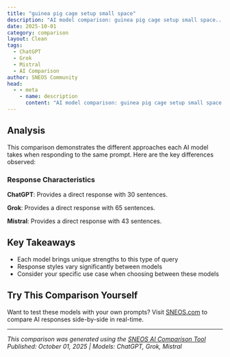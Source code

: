 ```yaml
---
title: "guinea pig cage setup small space"
description: "AI model comparison: guinea pig cage setup small space..."
date: 2025-10-01
category: comparison
layout: Clean
tags:
  - ChatGPT
  - Grok
  - Mistral
  - AI Comparison
author: SNEOS Community
head:
  - - meta
    - name: description
      content: "AI model comparison: guinea pig cage setup small space..."
---
```


<ChatComparison
  title="guinea pig cage setup small space"
  prompt="guinea pig cage setup small space"
  :responses='{
    "ChatGPT": "Setting up a guinea pig cage in a small space is definitely possible with some thoughtful planning. Here are tips and a step-by-step guide to create a comfortable and functional environment for your guinea pig:\n\n### 1. Choose the Right Cage\n- **Minimum Size:** Aim for at least 7.5 square feet of floor space for one guinea pig (e.g., 30\u0022 x 36\u0022) or more if possible. Bigger is always better, but small spaces can work with smart design.\n- **Vertical Space:** Guinea pigs don\u2019t climb much, so focus on maximizing floor area rather than height.\n- **DIY Options:** Consider using a C\u0026C (Cubes and Coroplast) cage, which is customizable and efficient for small areas.\n\n### 2. Location\n- Place the cage in a quiet, draft-free area with indirect natural light.\n- Avoid places with temperature extremes (not near heaters or air conditioners).\n- Ensure easy access for cleaning and interaction.\n\n### 3. Cage Setup Essentials\n- **Bedding:** Use soft, absorbent bedding like paper-based or fleece liners (fleece is reusable and saves space since less bedding is needed).\n- **Hideouts:** Provide at least one hideout or small shelter for the guinea pig to feel secure. Opt for compact hideouts to save space.\n- **Food and Water:** \n   - Use a sturdy ceramic bowl for pellets and veggies.\n   - A water bottle that attaches to the side saves floor space.\n- **Toys and Chews:** Include chew toys to keep teeth healthy, but keep them minimal to avoid clutter.\n\n### 4. Optimize Space\n- **Multi-level Platforms?** Not necessary for guinea pigs, but a small, low ramp can create a bit more exploration space.\n- **Use Vertical Sides:** Attach water bottles or hay racks on cage sides to free up floor space.\n- **Keep it Tidy:** Regular cleaning keeps the small space comfortable and odor-free.\n\n### 5. Example Small Setup\n- Cage: 30\u0022 x 30\u0022 C\u0026C cage with coroplast bottom\n- Bedding: Fleece liner with absorbent layers underneath\n- Hideout: Small wooden or plastic hut in a corner\n- Food bowl and water bottle attached on opposite sides\n- Hay rack mounted on the cage wall\n\n### Additional Tips\n- Guinea pigs are social animals, so if space allows, keep at least two together; otherwise, ensure plenty of daily social interaction.\n- Rotate toys and change layout occasionally to keep your pet engaged.\n- Provide daily floor time outside the cage for exercise and mental stimulation.\n\n---\n\nIf you want, I can also suggest specific products or provide a sketch for your setup!",
    "Grok": "Setting up a guinea pig cage in a small space can be a fun and rewarding project. Guinea pigs need enough room to roam, explore, and feel safe, even in a compact area. Here\u2019s a guide to help you create a comfortable and functional cage setup for your guinea pig in a limited space:\n\n---\n\n### 1. Choose the Right Cage Size\n- **Minimum Size**: Guinea pigs need a minimum of 7.5 square feet (for one guinea pig) or 10.5 square feet (for two) to thrive, as recommended by the Humane Society. Even in a small space, prioritize their need for room to move.\n- **Multi-Level Cages**: If floor space is limited, consider a cage with multiple levels to provide more area vertically. Ensure ramps are gentle (not too steep) and have solid surfaces for their delicate feet.\n- **C\u0026C Cages**: If store-bought cages are too big for your space, consider a modular C\u0026C (cubes and coroplast) cage. These are customizable and can be built to fit awkward or small spaces.\n\n---\n\n### 2. Location of the Cage\n- **Quiet and Safe Spot**: Place the cage in a quiet area away from loud noises, direct sunlight, drafts, and other pets. A corner of a room or a sturdy shelf can work well in a small space.\n- **Temperature**: Keep the cage in a spot with a consistent temperature (65-75\u00B0F or 18-24\u00B0C) to avoid heat or cold stress.\n- **Accessibility**: Ensure you can easily access the cage for cleaning and interaction without moving furniture or other items.\n\n---\n\n### 3. Essential Cage Components\nEven in a small space, include the following to meet your guinea pig\u2019s needs:\n- **Bedding**: Use a safe, absorbent bedding like fleece liners (with an absorbent layer underneath), aspen wood shavings, or paper-based bedding. Avoid pine or cedar shavings due to harmful fumes. Fleece liners are great for small spaces as they\u2019re reusable and reduce dust.\n- **Hideouts**: Provide at least one hideout per guinea pig (e.g., wooden houses, tunnels, or igloos) so they feel secure. Look for space-saving designs like corner hideys.\n- **Food and Water**: Use a heavy ceramic bowl or attachable hay rack for hay (their main food), a small bowl for pellets, and a water bottle attached to the side of the cage to save floor space.\n- **Toys and Enrichment**: Include chew toys, tunnels, or small balls for mental stimulation. Rotate toys weekly to keep things interesting without cluttering the space.\n- **Hay Area**: Designate a corner for hay using a hay rack or a small litter box to keep it contained and save space.\n\n---\n\n### 4. Maximize Vertical Space\n- **Lofts or Ramps**: Add a small loft area with a ramp for extra space to explore. Cover the ramp with a soft material like fleece for grip.\n- **Wall-Mounted Accessories**: Attach hay racks, water bottles, and even small shelves to the sides of the cage to free up floor space.\n- **Stackable Storage**: If the cage is on the floor, place lightweight storage (like fleece or toy bins) on top of the cage if it has a lid or cover.\n\n---\n\n### 5. Small Space Cage Ideas\n- **Under-Desk Setup**: Place the cage under a desk or table if it\u2019s a low-traffic area. Add a cover to reduce noise and stress.\n- **Corner Cage**: Use a triangular or L-shaped cage to fit snugly into a corner, maximizing floor space in tight rooms.\n- **DIY Custom Cage**: Build a narrow, tall C\u0026C cage with grids to fit along a wall or in a nook. Use coroplast or a plastic base to create a waterproof bottom.\n- **Repurposed Furniture**: Convert a small bookshelf or unused dresser into a guinea pig habitat by removing shelves or adding levels. Ensure proper ventilation and safety (no sharp edges or toxic paint).\n\n---\n\n### 6. Cleaning and Maintenance in a Small Space\n- **Spot Cleaning**: Clean the cage daily by removing soiled bedding and droppings to keep odors at bay, especially in a small room.\n- **Odor Control**: Use odor-neutralizing bedding or place a small air purifier nearby if ventilation is limited.\n- **Compact Storage**: Keep cleaning supplies and extra bedding in stackable bins or under the cage to save space.\n\n---\n\n### 7. Exercise Outside the Cage\nSince the cage space may be limited, ensure your guinea pig gets daily out-of-cage time to stretch and explore.\n- **Floor Time**: Set up a safe, enclosed playpen area (even a small one) with a blanket or mat for them to run around on.\n- **Pet-Proof Small Area**: Clear a small section of your room (block cords, holes, etc.) for supervised playtime.\n\n---\n\n### 8. Budget-Friendly Tips for Small Spaces\n- Use household items like cardboard boxes (for temporary hideouts) or small plastic bins (for hay or litter areas) to save money and space.\n- Shop for compact accessories online or at pet stores that cater to small animals, focusing on multi-use items (e.g., a hideout that doubles as a chew toy).\n\n---\n\n### Sample Small-Space Setup (for a 2x3 C\u0026C Cage, ~7.5 sq ft)\n- **Base**: Coroplast tray with fleece liner bedding.\n- **Corner 1**: Small wooden hideout.\n- **Corner 2**: Hay rack attached to the wall with a small litter box underneath for mess control.\n- **Side**: Water bottle and small pellet bowl attached or placed near the edge.\n- **Center**: Low tunnel or chew toy for enrichment.\n- **Above**: Add a small loft (1x2 grid size) with a fleece-covered ramp for extra space.\n\n---\n\nBy focusing on vertical space, minimal but essential accessories, and a regular cleaning routine, you can create a cozy, functional home for your guinea pig even in a small area. Remember to spend time interacting with them daily, as companionship is just as important as their physical environment! If you have specific dimensions or constraints, let me know, and I can tailor suggestions further.",
    "Mistral": "Setting up a guinea pig cage in a small space requires careful planning to ensure your pet has enough room to move around, play, and stay healthy. Here are some tips for creating a comfortable and safe environment for your guinea pig in a limited space:\n\n### 1. **Choose the Right Cage**\n- **Size**: The minimum recommended size for a guinea pig cage is 7.5 square feet (about 2.3 square meters) for one guinea pig, but larger is always better. For two guinea pigs, aim for at least 10.5 square feet (about 3.2 square meters).\n- **Type**: Consider a multi-level cage to maximize vertical space. Ensure the levels are secure and have ramps that are easy for your guinea pig to navigate.\n- **Material**: Opt for a cage with a solid bottom and wire sides for ventilation. Avoid cages with wire bottoms, as they can cause bumblefoot.\n\n### 2. **Bedding**\n- **Type**: Use safe, absorbent bedding like aspen shavings, fleece blankets with absorbent layers, or paper-based bedding.\n- **Depth**: Ensure the bedding is deep enough to absorb waste and keep your guinea pig comfortable.\n\n### 3. **Food and Water**\n- **Bowls**: Use heavy ceramic bowls for food to prevent tipping.\n- **Water Bottle**: Attach a water bottle to the side of the cage. Ensure it is easily accessible and refilled daily.\n\n### 4. **Hideouts and Tunnels**\n- **Hideouts**: Provide a small hideout or house where your guinea pig can feel safe and secure.\n- **Tunnels**: Add tunnels for your guinea pig to explore and play in. These can be made from cardboard or plastic.\n\n### 5. **Exercise and Play**\n- **Toys**: Include chew toys and other safe toys to keep your guinea pig entertained.\n- **Exercise Wheel**: If space allows, consider a guinea pig-safe exercise wheel, but ensure it is large enough and has a solid surface.\n\n### 6. **Cleaning and Maintenance**\n- **Daily Cleaning**: Spot clean the cage daily to remove waste and soiled bedding.\n- **Weekly Cleaning**: Perform a thorough cleaning of the cage once a week, replacing all bedding and washing the cage with a pet-safe cleaner.\n\n### 7. **Ventilation**\n- **Airflow**: Ensure the cage has good ventilation to prevent the buildup of ammonia from waste.\n- **Location**: Place the cage in a well-ventilated area away from drafts and direct sunlight.\n\n### 8. **Socialization**\n- **Interaction**: Spend time interacting with your guinea pig daily. This helps with socialization and mental stimulation.\n- **Playtime**: Allow your guinea pig supervised playtime outside the cage in a safe, enclosed area.\n\n### 9. **Health Monitoring**\n- **Vet Checks**: Regular vet check-ups are essential to monitor your guinea pig\u0027s health.\n- **Observation**: Keep an eye on your guinea pig\u0027s behavior and appetite to catch any signs of illness early.\n\n### 10. **Safety**\n- **Secure Cage**: Ensure the cage is secure and escape-proof.\n- **Non-Toxic Materials**: Use only non-toxic materials for bedding, toys, and cage accessories.\n\nBy following these guidelines, you can create a comfortable and safe environment for your guinea pig, even in a small space."
  }'
  published-date="17:07"
/>

## Analysis

This comparison demonstrates the different approaches each AI model takes when responding to the same prompt. Here are the key differences observed:

### Response Characteristics

**ChatGPT**: Provides a direct response with 30 sentences. 

**Grok**: Provides a direct response with 65 sentences. 

**Mistral**: Provides a direct response with 43 sentences. 

## Key Takeaways

- Each model brings unique strengths to this type of query
- Response styles vary significantly between models
- Consider your specific use case when choosing between these models

## Try This Comparison Yourself

Want to test these models with your own prompts? Visit [SNEOS.com](https://sneos.com) to compare AI responses side-by-side in real-time.

---

*This comparison was generated using the [SNEOS AI Comparison Tool](https://sneos.com)*
*Published: October 01, 2025 | Models: ChatGPT, Grok, Mistral*
